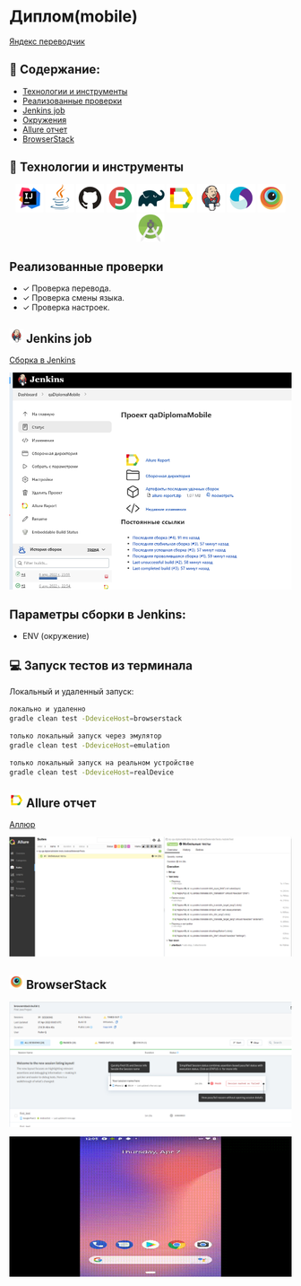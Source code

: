 # Диплом(mobile)
<a target="_blank" href="https://play.google.com/store/apps/details?id=ru.yandex.translate">Яндекс переводчик</a>

## :pushpin: Содержание:

- [Технологии и инструменты](#rocket-технологии-и-инструменты)
- [Реализованные проверки](#Реализованные-проверки)
- [Jenkins job](#-Jenkins-job)
- [Окружения](#computer-Запуск-тестов-из-терминала)
- [Allure отчет](#-Allure-отчет)
- [BrowserStack](#-BrowserStack)

## :rocket: Технологии и инструменты

<p align="center">
<a href="https://www.jetbrains.com/idea/"><img src="images/Intelij_IDEA.svg" width="50" height="50"  alt="IDEA"/></a>
<a href="https://www.java.com/"><img src="images/Java.svg" width="50" height="50"  alt="Java"/></a>
<a href="https://github.com/"><img src="images/Github.svg" width="50" height="50"  alt="Github"/></a>
<a href="https://junit.org/junit5/"><img src="images/JUnit5.svg" width="50" height="50"  alt="JUnit 5"/></a>
<a href="https://gradle.org/"><img src="images/Gradle.svg" width="50" height="50"  alt="Gradle"/></a>
<a href="https://github.com/allure-framework/allure2"><img src="images/Allure_Report.svg" width="50" height="50"  alt="Allure"/></a>
<a href="https://www.jenkins.io/"><img src="images/Jenkins.svg" width="50" height="50"  alt="Jenkins"/></a>
<a href="https://appium.io/index.html"><img src="images/Appium.svg" width="50" height="50"  alt="Appium"/></a>
<a href="https://www.browserstack.com/"><img src="images/Browserstack.svg" width="50" height="50"  alt="Browserstack"/></a>
<a href="https://developer.android.com/studio"><img src="images/Android_Studio.png" width="50" height="50"  alt="Android Studio"/></a>
</p>

## Реализованные проверки

- ✓ Проверка перевода.
- ✓ Проверка смены языка.
- ✓ Проверка настроек.


## <img src="images/Jenkins.svg" width="25" height="25"  alt="Jenkins"/></a> Jenkins job
<a target="_blank" href="https://jenkins.autotests.cloud/job/qaDiplomaMobile/">Сборка в Jenkins</a>
<p align="center">
<a href="https://jenkins.autotests.cloud/job/qaDiplomaMobile/"><img src="images/Jenkins_job.png" alt="Jenkins"/></a>
</p>

## Параметры сборки в Jenkins: 

- ENV (окружение)


## :computer: Запуск тестов из терминала

Локальный и удаленный запуск:
```bash
локально и удаленно
gradle clean test -DdeviceHost=browserstack 
```
```bash
только локальный запуск через эмулятор
gradle clean test -DdeviceHost=emulation 
```
```bash
только локальный запуск на реальном устройстве
gradle clean test -DdeviceHost=realDevice 
```

## <img src="images/Allure_Report.svg" width="25" height="25"  alt="Allure"/></a> Allure отчет

<a target="_blank" href="https://jenkins.autotests.cloud/job/qaDiplomaMobile/5/allure/">Аллюр</a>

<p align="center">
<img title="Allure Results" src="images/Allure_results.png">
</p>


## <img src="images/Browserstack.svg" width="25" height="25"  alt="BrowserStack"/></a> BrowserStack

<p align="center">
<img title="BrowserStack results" src="images/BrowserStack_results.png">
</p>

<p align="center">
<img title="BrowserStack Video" src="images/BrowserStack_video.gif" width="1000" height="250"  alt="video"> 
</p>

